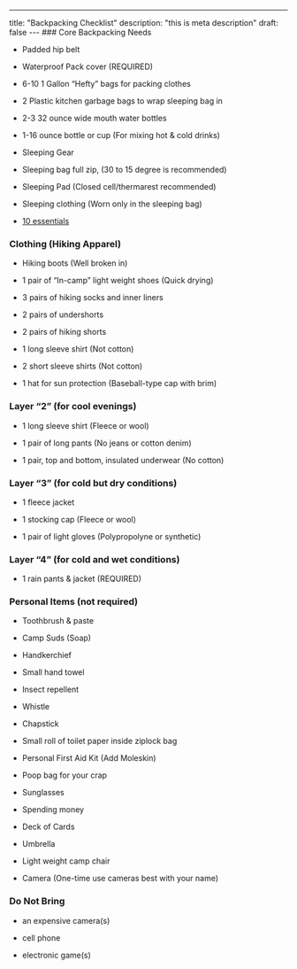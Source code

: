 ---
title: "Backpacking Checklist"
description: "this is meta description"
draft: false
--- ### Core Backpacking Needs
 * Padded hip belt

 * Waterproof Pack cover (REQUIRED)

 * 6-10 1 Gallon “Hefty” bags for packing clothes

 * 2 Plastic kitchen garbage bags to wrap sleeping bag in

 * 2-3 32 ounce wide mouth water bottles

 * 1-16 ounce bottle or cup (For mixing hot & cold drinks)

 * Sleeping Gear

 * Sleeping bag full zip, (30 to 15 degree is recommended)

 * Sleeping Pad (Closed cell/thermarest recommended)

 * Sleeping clothing (Worn only in the sleeping bag)
 
 * [10 essentials](/the-ten-essentials)
 ### Clothing (Hiking Apparel)

 * Hiking boots (Well broken in)

 * 1 pair of “In-camp” light weight shoes (Quick drying)

 * 3 pairs of hiking socks and inner liners
 
 * 2 pairs of undershorts

 * 2 pairs of hiking shorts

 * 1 long sleeve shirt (Not cotton)

 * 2 short sleeve shirts (Not cotton)

 * 1 hat for sun protection (Baseball-type cap with brim)

  ### Layer “2” (for cool evenings)
 * 1 long sleeve shirt (Fleece or wool)

 * 1 pair of long pants (No jeans or cotton denim)
  
 * 1 pair, top and bottom, insulated underwear (No cotton)

 ### Layer “3” (for cold but dry conditions)
 * 1 fleece jacket

 * 1 stocking cap (Fleece or wool)
  
 * 1 pair of light gloves (Polypropolyne or synthetic)

 ### Layer “4” (for cold and wet conditions)
 * 1 rain pants & jacket (REQUIRED)

 ### Personal Items (not required)

 * Toothbrush & paste

 * Camp Suds (Soap)

 * Handkerchief

 * Small hand towel

 * Insect repellent

 * Whistle

 * Chapstick

 * Small roll of toilet paper inside ziplock bag

 * Personal First Aid Kit (Add Moleskin)

 * Poop bag for your crap

 * Sunglasses

 * Spending money

 * Deck of Cards

 * Umbrella

 * Light weight camp chair

 * Camera (One-time use cameras best with your name)

 ### Do Not Bring
 
 * an expensive camera(s)
 
 * cell phone
 
 * electronic game(s)

